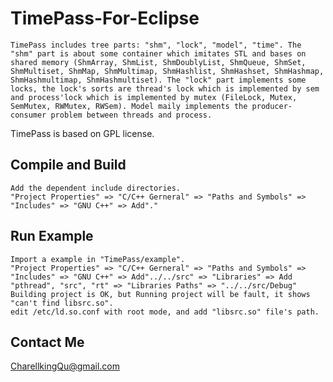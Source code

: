 TimePass-For-Eclipse
====================
    TimePass includes tree parts: "shm", "lock", "model", "time". The "shm" part is about some container which imitates STL and bases on shared memory (ShmArray, ShmList, ShmDoublyList, ShmQueue, ShmSet, ShmMultiset, ShmMap, ShmMultimap, ShmHashlist, ShmHashset, ShmHashmap, ShmHashmultimap, ShmHashmultiset). The "lock" part implements some locks, the lock's sorts are thread's lock which is implemented by sem and process'lock which is implemented by mutex (FileLock, Mutex, SemMutex, RWMutex, RWSem). Model maily implements the producer-consumer problem between threads and process.
   TimePass is based on GPL license.

Compile and Build
--------------------
    Add the dependent include directories.
    "Project Properties" => "C/C++ Gerneral" => "Paths and Symbols" => "Includes" => "GNU C++" => Add"."
    
Run Example
--------------------
    Import a example in "TimePass/example".
    "Project Properties" => "C/C++ Gerneral" => "Paths and Symbols" => "Includes" => "GNU C++" => Add"../../src" => "Libraries" => Add "pthread", "src", "rt" => "Libraries Paths" => "../../src/Debug"
    Building project is OK, but Running project will be fault, it shows "can't find libsrc.so".
    edit /etc/ld.so.conf with root mode, and add "libsrc.so" file's path.
    
Contact Me
-------------------
CharellkingQu@gmail.com
  

